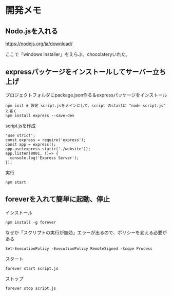 開発メモ
===

Nodo.jsを入れる
---

https://nodejs.org/ja/download/

ここで「windows installer」をえらぶ。chocolateryいれた。

expressパッケージをインストールしてサーバー立ち上げ
---

プロジェクトフォルダにpackage.json作る＆expressパッケージをインストール

```
npm init # 設定 script.jsをメインにして、script のstartに "node script.js" と書く
npm install express --save-dev
```

script.jsを作成
```
'use strict';
const express = require('express');
const app = express();
app.use(express.static('./website'));
app.listen(8001, ()=> {
  console.log('Express Server');
});
```

実行
```
npm start
```

foreverを入れて簡単に起動、停止
---

インストール
```
npm install -g forever
```

なぜか「スクリプトの実行が無効」エラーが出るので、ポリシーを変える必要がある
```
Set-ExecutionPolicy -ExecutionPolicy RemoteSigned -Scope Process
```

スタート
```
forever start script.js
```

ストップ
```
forever stop script.js
```